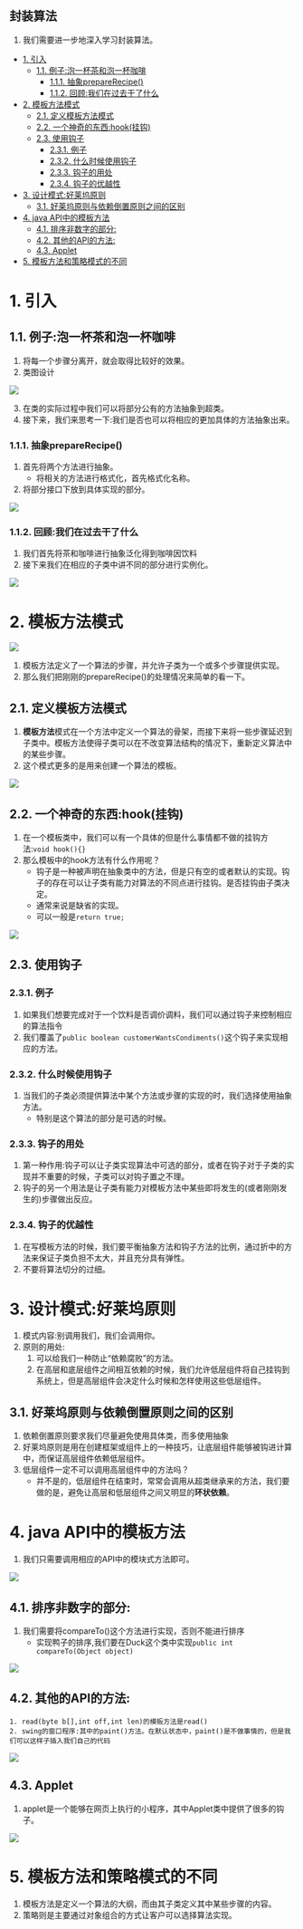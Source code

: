 封装算法
---
1. 我们需要进一步地深入学习封装算法。

<!-- TOC -->

- [1. 引入](#1-引入)
  - [1.1. 例子:泡一杯茶和泡一杯咖啡](#11-例子泡一杯茶和泡一杯咖啡)
    - [1.1.1. 抽象prepareRecipe()](#111-抽象preparerecipe)
    - [1.1.2. 回顾:我们在过去干了什么](#112-回顾我们在过去干了什么)
- [2. 模板方法模式](#2-模板方法模式)
  - [2.1. 定义模板方法模式](#21-定义模板方法模式)
  - [2.2. 一个神奇的东西:hook(挂钩)](#22-一个神奇的东西hook挂钩)
  - [2.3. 使用钩子](#23-使用钩子)
    - [2.3.1. 例子](#231-例子)
    - [2.3.2. 什么时候使用钩子](#232-什么时候使用钩子)
    - [2.3.3. 钩子的用处](#233-钩子的用处)
    - [2.3.4. 钩子的优越性](#234-钩子的优越性)
- [3. 设计模式:好莱坞原则](#3-设计模式好莱坞原则)
  - [3.1. 好莱坞原则与依赖倒置原则之间的区别](#31-好莱坞原则与依赖倒置原则之间的区别)
- [4. java API中的模板方法](#4-java-api中的模板方法)
  - [4.1. 排序非数字的部分:](#41-排序非数字的部分)
  - [4.2. 其他的API的方法:](#42-其他的api的方法)
  - [4.3. Applet](#43-applet)
- [5. 模板方法和策略模式的不同](#5-模板方法和策略模式的不同)

<!-- /TOC -->

# 1. 引入

## 1.1. 例子:泡一杯茶和泡一杯咖啡
1. 将每一个步骤分离开，就会取得比较好的效果。
2. 类图设计

![](img\fz/fz-1.png)

3. 在类的实际过程中我们可以将部分公有的方法抽象到超类。
4. 接下来，我们来思考一下:我们是否也可以将相应的更加具体的方法抽象出来。

### 1.1.1. 抽象prepareRecipe()
1. 首先将两个方法进行抽象。
    + 将相关的方法进行格式化，首先格式化名称。
2. 将部分接口下放到具体实现的部分。

![](img\fz/fz-2.png)

### 1.1.2. 回顾:我们在过去干了什么
1. 我们首先将茶和咖啡进行抽象泛化得到咖啡因饮料
2. 接下来我们在相应的子类中讲不同的部分进行实例化。

![](img\fz/fz-3.png)

# 2. 模板方法模式

![](img\fz/fz-4.png)

1. 模板方法定义了一个算法的步骤，并允许子类为一个或多个步骤提供实现。
2. 那么我们把刚刚的prepareRecipe()的处理情况来简单的看一下。

## 2.1. 定义模板方法模式
1. **模板方法**模式在一个方法中定义一个算法的骨架，而接下来将一些步骤延迟到子类中。模板方法使得子类可以在不改变算法结构的情况下，重新定义算法中的某些步骤。
2. 这个模式更多的是用来创建一个算法的模板。

![](img\fz/fz-5.png)

## 2.2. 一个神奇的东西:hook(挂钩)
1. 在一个模板类中，我们可以有一个具体的但是什么事情都不做的挂钩方法:`void hook(){}`
2. 那么模板中的hook方法有什么作用呢？
    + 钩子是一种被声明在抽象类中的方法，但是只有空的或者默认的实现。钩子的存在可以让子类有能力对算法的不同点进行挂钩。是否挂钩由子类决定。
    + 通常来说是缺省的实现。
    + 可以一般是`return true;`

![](img\fz/fz-6.png)

## 2.3. 使用钩子

### 2.3.1. 例子
1. 如果我们想要完成对于一个饮料是否调价调料，我们可以通过钩子来控制相应的算法指令
2. 我们覆盖了`public boolean customerWantsCondiments()`这个钩子来实现相应的方法。

### 2.3.2. 什么时候使用钩子
1. 当我们的子类必须提供算法中某个方法或步骤的实现的时，我们选择使用抽象方法。
    + 特别是这个算法的部分是可选的时候。

### 2.3.3. 钩子的用处
1. 第一种作用:钩子可以让子类实现算法中可选的部分，或者在钩子对于子类的实现并不重要的时候，子类可以对钩子置之不理。
2. 钩子的另一个用法是让子类有能力对模板方法中某些即将发生的(或者刚刚发生的)步骤做出反应。

### 2.3.4. 钩子的优越性
1. 在写模板方法的时候，我们要平衡抽象方法和钩子方法的比例，通过折中的方法来保证子类负担不太大，并且充分具有弹性。
2. 不要将算法切分的过细。

# 3. 设计模式:好莱坞原则
1. 模式内容:别调用我们，我们会调用你。
2. 原则的用处:
    1. 可以给我们一种防止“依赖腐败”的方法。
    2. 在高层和底层组件之间相互依赖的时候，我们允许低层组件将自己挂钩到系统上，但是高层组件会决定什么时候和怎样使用这些低层组件。

## 3.1. 好莱坞原则与依赖倒置原则之间的区别
1. 依赖倒置原则要求我们尽量避免使用具体类，而多使用抽象
2. 好莱坞原则是用在创建框架或组件上的一种技巧，让底层组件能够被钩进计算中，而保证高层组件依赖低层组件。
3. 低层组件一定不可以调用高层组件中的方法吗？
    + 并不是的，低层组件在结束时，常常会调用从超类继承来的方法，我们要做的是，避免让高层和低层组件之间又明显的**环状依赖**。

# 4. java API中的模板方法
1. 我们只需要调用相应的API中的模块式方法即可。

![](img\fz/fz-7.png)

## 4.1. 排序非数字的部分:
1. 我们需要将compareTo()这个方法进行实现，否则不能进行排序
    + 实现鸭子的排序,我们要在Duck这个类中实现`public int compareTo(Object object)`

![](img\fz/fz-8.png)

## 4.2. 其他的API的方法:
    1. read(byte b[],int off,int len)的模板方法是read()
    2. swing的窗口程序:其中的paint()方法。在默认状态中，paint()是不做事情的，但是我们可以这样子插入我们自己的代码

![](img\fz/fz-9.png)

## 4.3. Applet
1. applet是一个能够在网页上执行的小程序，其中Applet类中提供了很多的钩子。

![](img\fz/fz-10.png)

# 5. 模板方法和策略模式的不同
1. 模板方法是定义一个算法的大纲，而由其子类定义其中某些步骤的内容。
2. 策略则是主要通过对象组合的方式让客户可以选择算法实现。